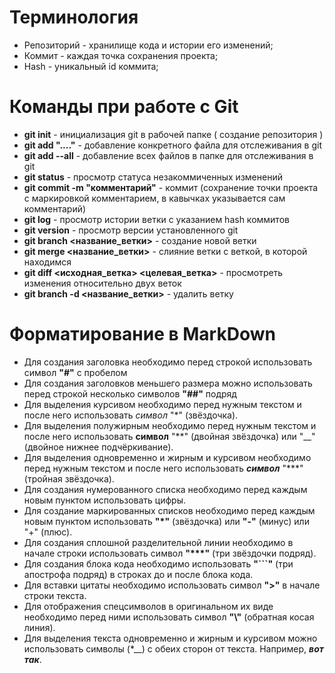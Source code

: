 # Терминология
* Репозиторий - хранилище кода и истории его изменений;
* Коммит - каждая точка сохранения проекта;
* Hash - уникальный id коммита;
# Команды при работе с Git
* __git init__ - инициализация git в рабочей папке ( создание репозитория )
* __git add "...."__ - добавление конкретного файла для отслеживания в git
* __git add --all__ - добавление всех файлов в папке для отслеживания в git
* __git status__ - просмотр статуса незакоммиченных изменений
* __git commit -m "комментарий"__ - коммит (сохранение точки проекта с маркировкой комментарием, в кавычках указывается сам комментарий)
* __git log__ - просмотр истории ветки с указанием hash коммитов
* __git version__ - просмотр версии установленного git
* __git branch <название_ветки>__ - создание новой ветки
* __git merge <название_ветки>__ - слияние ветки с веткой, в которой находимся
* __git diff <исходная_ветка> <целевая_ветка>__ - просмотреть изменения относительно двух веток
* __git branch -d <название_ветки>__ - удалить ветку
# Форматирование в MarkDown
* Для создания заголовка необходимо перед строкой использовать символ __"#"__ с пробелом
* Для создания заголовков меньшего размера можно использовать перед строкой несколько символов __"##"__ подряд
* Для выделения курсивом необходимо перед нужным текстом и после него использовать *символ* "*" (звёздочка).
* Для выделения полужирным необходимо перед нужным текстом и после него использовать **символ** "**" (двойная звёздочка) или "__" (двойное нижнее подчёркивание).
* Для выделения одновременно и жирным и курсивом необходимо перед нужным текстом и после него использовать ***символ*** "***" (тройная звёздочка).
* Для создания нумерованного списка необходимо перед каждым новым пунктом использовать цифры.
* Для создание маркированных списков необходимо перед каждым новым пунктом использовать __"*"__ (звёздочка) или __"-"__ (минус) или "+" (плюс).
* Для создания сплошной разделительной линии необходимо в начале строки использовать символ __"***"__ (три звёздочки подряд).
* Для создания блока кода необходимо использовать __"```"__ (три апострофа подряд) в строках до и после блока кода.
* Для вставки цитаты необходимо использовать символ __">"__ в начале строки текста.
* Для отображения спецсимволов в оригинальном их виде необходимо перед ними использовать символ __"\\"__ (обратная косая линия).
* Для выделения текста одновременно и жирным и курсивом можно использовать символы (*__) с обеих сторон от текста. Например, *__вот так__*.

